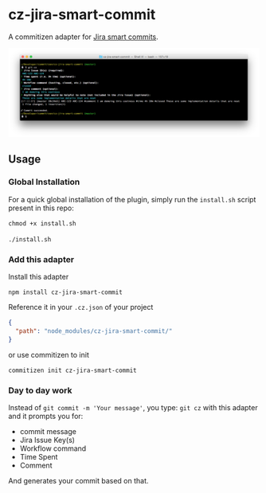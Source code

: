 # cz-jira-smart-commit

A commitizen adapter for [Jira smart commits](https://confluence.atlassian.com/display/FISHEYE/Using+smart+commits).

![Screenshot](other/screenshot.png)

## Usage

### Global Installation

For a quick global installation of the plugin, simply run the `install.sh` script present in this repo:

```
chmod +x install.sh

./install.sh
```

### Add this adapter

Install this adapter

```
npm install cz-jira-smart-commit
```

Reference it in your `.cz.json` of your project

```json
{
  "path": "node_modules/cz-jira-smart-commit/"
}
```

or use commitizen to init
```
commitizen init cz-jira-smart-commit
```


### Day to day work

Instead of `git commit -m 'Your message'`, you type: `git cz` with this adapter and it prompts you for:

- commit message
- Jira Issue Key(s)
- Workflow command
- Time Spent
- Comment

And generates your commit based on that.

